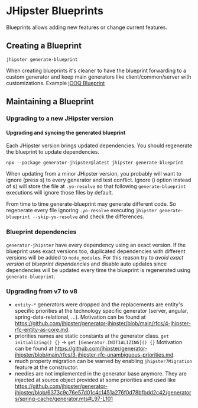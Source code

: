 # JHipster Blueprints

Blueprints allows adding new features or change current features.

## Creating a Blueprint

```
jhipster generate-blueprint
```

When creating blueprints it's cleaner to have the blueprint forwarding to a custom generator and keep main generators like client/common/server with customizations.
Example [jOOQ Blueprint](https://github.com/jhipster/generator-jhipster-jooq/blob/ce48a06a2b031013383db01cc787bbe94aa2c683/generators/server/generator.mjs#L21)

## Maintaining a Blueprint

### Upgrading to a new JHipster version

#### Upgrading and syncing the generated blueprint

Each JHipster version brings updated dependencies.
You should regenerate the blueprint to update dependencies.

```
npx --package generator-jhipster@latest jhipster generate-blueprint
```

When updating from a minor JHipster version, you probably will want to ignore (press s) to every generator and test conflict.
Ignore (i option instead of s) will store the file at `.yo-resolve` so that following `generate-blueprint` executions will ignore those files by default.

From time to time generate-blueprint may generate different code.
So regenerate every file ignoring `.yo-resolve` executing `jhipster generate-blueprint --skip-yo-resolve` and check the differences.

### Blueprint dependencies

`generator-jhipster` have every dependency using an exact version.
If the blueprint uses exact versions too, duplicated dependencies with different versions will be added to `node_modules`.
For this reason try to _avoid exact version at blueprint dependencies_ and disable auto updates since dependencies will be updated every time the blueprint is regenerated using `generate-blueprint`.

### Upgrading from v7 to v8

- `entity-*` generators were dropped and the replacements are entity's specific priorities at the technology specific generator (server, angular, spring-data-relational, ...).
  Motivation can be found at https://github.com/jhipster/generator-jhipster/blob/main/rfcs/4-jhipster-rfc-entity-as-core.md.
- priorities names are static constants at the generator class.
  `get initializing() {}` -> `get [Generator.INITIALIZING]() {}`
  Motivation can be found at https://github.com/jhipster/generator-jhipster/blob/main/rfcs/3-jhipster-rfc-unambiguous-priorities.md.
- much property migration can be warned by enabling `jhipster7Migration` feature at the constructor.
- needles are not implemented in the generator base anymore.
  They are injected at source object provided at some priorities and used like https://github.com/jhipster/generator-jhipster/blob/6373c9c76e57d01c4c1451a276f0d78bfbdd2c42/generators/spring-cache/generator.mts#L97-L101
